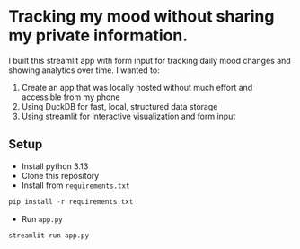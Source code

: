 # Tracking my mood without sharing my private information.
I built this streamlit app with form input for tracking daily mood changes and showing analytics over time. I wanted to:

1. Create an app that was locally hosted without much effort and accessible from my phone
2. Using DuckDB for fast, local, structured data storage
3. Using streamlit for interactive visualization and form input

## Setup
- Install python 3.13
- Clone this repository
- Install from `requirements.txt`

```python
pip install -r requirements.txt
```

- Run `app.py`

```python
streamlit run app.py
```
